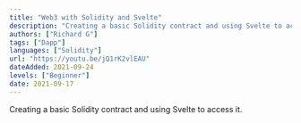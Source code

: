 ```yaml
---
title: "Web3 with Solidity and Svelte"
description: "Creating a basic Solidity contract and using Svelte to access it."
authors: ["Richard G"]
tags: ["Dapp"]
languages: ["Solidity"]
url: "https://youtu.be/jQ1rK2vlEAU"
dateAdded: 2021-09-24
levels: ["Beginner"]
date: 2021-09-17
---
```


Creating a basic Solidity contract and using Svelte to access it.